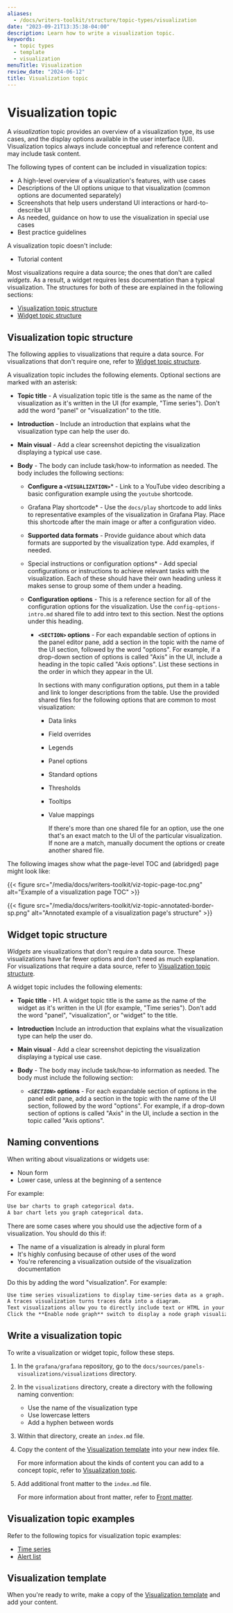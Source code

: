```yaml
---
aliases:
  - /docs/writers-toolkit/structure/topic-types/visualization
date: "2023-09-21T13:35:38-04:00"
description: Learn how to write a visualization topic.
keywords:
  - topic types
  - template
  - visualization
menuTitle: Visualization
review_date: "2024-06-12"
title: Visualization topic
---
```


# Visualization topic

A _visualization_ topic provides an overview of a visualization type, its use cases, and the display options available in the user interface (UI).
Visualization topics always include conceptual and reference content and may include task content.

The following types of content can be included in visualization topics:

- A high-level overview of a visualization's features, with use cases
- Descriptions of the UI options unique to that visualization (common options are documented separately)
- Screenshots that help users understand UI interactions or hard-to-describe UI
- As needed, guidance on how to use the visualization in special use cases
- Best practice guidelines

A visualization topic doesn't include:

- Tutorial content

Most visualizations require a data source; the ones that don't are called _widgets_.
As a result, a widget requires less documentation than a typical visualization.
The structures for both of these are explained in the following sections:

- [Visualization topic structure](#visualization-topic-structure)
- [Widget topic structure](#widget-topic-structure)

## Visualization topic structure

The following applies to visualizations that require a data source.
For visualizations that don't require one, refer to [Widget topic structure](#widget-topic-structure).

A visualization topic includes the following elements. Optional sections are marked with an asterisk:

- **Topic title** - A visualization topic title is the same as the name of the visualization as it's written in the UI (for example, "Time series"). Don't add the word "panel" or "visualization" to the title.

- **Introduction** - Include an introduction that explains what the visualization type can help the user do.

- **Main visual** - Add a clear screenshot depicting the visualization displaying a typical use case.

- **Body** - The body can include task/how-to information as needed. The body includes the following sections:

  - **Configure a `<VISUALIZATION>`**\* - Link to a YouTube video describing a basic configuration example using the `youtube` shortcode.
  - Grafana Play shortcode\* - Use the `docs/play` shortcode to add links to representative examples of the visualization in Grafana Play. Place this shortcode after the main image or after a configuration video.
  - **Supported data formats** - Provide guidance about which data formats are supported by the visualization type. Add examples, if needed.
  - Special instructions or configuration options\* - Add special configurations or instructions to achieve relevant tasks with the visualization. Each of these should have their own heading unless it makes sense to group some of them under a heading.
  - **Configuration options** - This is a reference section for all of the configuration options for the visualization. Use the `config-options-intro.md` shared file to add intro text to this section. Nest the options under this heading.

    - **`<SECTION>` options** - For each expandable section of options in the panel editor pane, add a section in the topic with the name of the UI section, followed by the word "options". For example, if a drop-down section of options is called "Axis" in the UI, include a heading in the topic called "Axis options".
      List these sections in the order in which they appear in the UI.

      In sections with many configuration options, put them in a table and link to longer descriptions from the table.
      Use the provided shared files for the following options that are common to most visualization:

      - Data links
      - Field overrides
      - Legends
      - Panel options
      - Standard options
      - Thresholds
      - Tooltips
      - Value mappings

        If there's more than one shared file for an option, use the one that's an exact match to the UI of the particular visualization. If none are a match, manually document the options or create another shared file.

The following images show what the page-level TOC and (abridged) page might look like:

{{< figure src="/media/docs/writers-toolkit/viz-topic-page-toc.png" alt="Example of a visualization page TOC" >}}

{{< figure src="/media/docs/writers-toolkit/viz-topic-annotated-border-sp.png" alt="Annotated example of a visualization page's structure" >}}

## Widget topic structure

_Widgets_ are visualizations that don't require a data source.
These visualizations have far fewer options and don't need as much explanation.
For visualizations that require a data source, refer to [Visualization topic structure](#visualization-topic-structure).

A widget topic includes the following elements:

- **Topic title** - H1. A widget topic title is the same as the name of the widget as it's written in the UI (for example, "Time series"). Don't add the word "panel", "visualization", or "widget" to the title.

- **Introduction** Include an introduction that explains what the visualization type can help the user do.

- **Main visual** - Add a clear screenshot depicting the visualization displaying a typical use case.

- **Body** - The body may include task/how-to information as needed. The body must include the following section:

  - **_`<SECTION>`_ options** - For each expandable section of options in the panel edit pane, add a section in the topic with the name of the UI section, followed by the word "options". For example, if a drop-down section of options is called "Axis" in the UI, include a section in the topic called "Axis options".

<!-- vale Grafana.Gerunds = NO -->

## Naming conventions

<!-- vale Grafana.Gerunds = YES -->

When writing about visualizations or widgets use:

- Noun form
- Lower case, unless at the beginning of a sentence

For example:

```markdown
Use bar charts to graph categorical data.
A bar chart lets you graph categorical data.
```

There are some cases where you should use the adjective form of a visualization.
You should do this if:

- The name of a visualization is already in plural form
- It's highly confusing because of other uses of the word
- You're referencing a visualization outside of the visualization documentation

Do this by adding the word "visualization". For example:

```markdown
Use time series visualizations to display time-series data as a graph.
A traces visualization turns traces data into a diagram.
Text visualizations allow you to directly include text or HTML in your dashboards.
Click the **Enable node graph** switch to display a node graph visualization above the trace view.
```

## Write a visualization topic

To write a visualization or widget topic, follow these steps.

1. In the `grafana/grafana` repository, go to the `docs/sources/panels-visualizations/visualizations` directory.
1. In the `visualizations` directory, create a directory with the following naming convention:

   - Use the name of the visualization type
   - Use lowercase letters
   - Add a hyphen between words

1. Within that directory, create an `index.md` file.
1. Copy the content of the [Visualization template](https://github.com/grafana/writers-toolkit/blob/main/docs/static/templates/visualization-template.md) into your new index file.

   For more information about the kinds of content you can add to a concept topic, refer to [Visualization topic](#visualization-topic).

1. Add additional front matter to the `index.md` file.

   For more information about front matter, refer to [Front matter](https://grafana.com/docs/writers-toolkit/write/front-matter/).

## Visualization topic examples

Refer to the following topics for visualization topic examples:

- [Time series](https://grafana.com/docs/grafana/latest/panels-visualizations/visualizations/time-series/)
- [Alert list](https://grafana.com/docs/grafana/latest/panels-visualizations/visualizations/alert-list/)

## Visualization template

When you're ready to write, make a copy of the [Visualization template](https://github.com/grafana/writers-toolkit/blob/main/docs/static/templates/visualization-template.md) and add your content.

